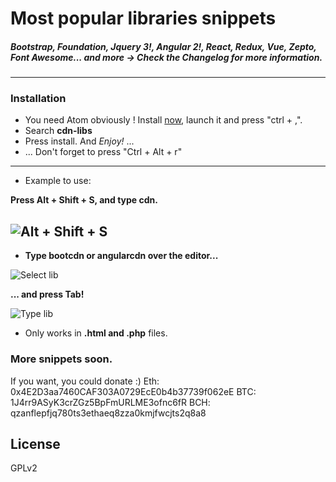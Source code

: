 <!-- hosted-libs package

¡Quickly insert hosted libraries! -->


# **Most popular libraries snippets**
##### Bootstrap, Foundation, Jquery 3!, Angular 2!, React, Redux, Vue, Zepto, Font Awesome... and more -> Check the Changelog for more information.
----

### Installation

- You need Atom obviously ! Install [now](https://atom.io/), launch it and press "ctrl + ,".
- Search **cdn-libs**
- Press install. And *Enjoy!* ...
- ... Don't forget to press "Ctrl + Alt + r"

----
- Example to use:

**Press Alt + Shift + S, and type cdn.**

![Alt + Shift + S](http://s16.postimg.org/qr3zjvput/cap_Atom_Pack2.png)
----

- **Type bootcdn or angularcdn over the editor...**

![Select lib](http://s18.postimg.org/xh0e3rf15/cap_Atom_Pack1.png)

**... and press Tab!**

![Type lib](http://s30.postimg.org/iu78ljepd/cap_Atom_Pack.png)


-  Only works in **.html and .php** files.


### More snippets soon.

If you want, you could donate :)
Eth: 0x4E2D3aa7460CAF303A0729EcE0b4b37739f062eE
BTC: 1J4rr9ASyK3crZGz5BpFmURLME3ofnc6fR
BCH: qzanflepfjq780ts3ethaeq8zza0kmjfwcjts2q8a8

License
-----
GPLv2
